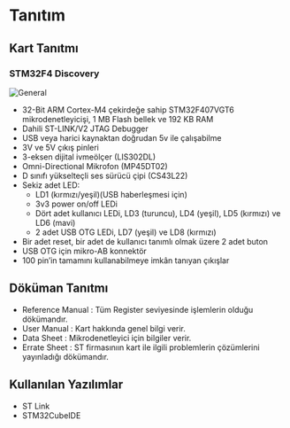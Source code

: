 # Tanıtım  
## Kart Tanıtmı 
### STM32F4 Discovery  
![General](https://user-images.githubusercontent.com/75627147/190567758-3c5c3074-ee06-470f-800b-cbb2a97340da.png)

- 32-Bit ARM Cortex-M4 çekirdeğe sahip STM32F407VGT6 mikrodenetleyicişi, 1 MB Flash bellek ve 192 KB RAM    
- Dahili ST-LINK/V2 JTAG Debugger   
- USB veya harici kaynaktan doğrudan 5v ile çalışabilme       
- 3V ve 5V çıkış pinleri      
- 3-eksen dijital ivmeölçer (LIS302DL)
- Omni-Directional Mikrofon (MP45DT02)
- D sınıfı yükselteçli ses sürücü çipi (CS43L22)  
- Sekiz adet LED:     
    - LD1 (kırmızı/yeşil)(USB haberleşmesi için)     
    - 3v3 power on/off LEDi    
    - Dört adet kullanıcı LEDi, LD3 (turuncu), LD4 (yeşil), LD5 (kırmızı) ve LD6 (mavi)   
    - 2 adet USB OTG LEDi, LD7 (yeşil) ve LD8 (kırmızı)    
- Bir adet reset, bir adet de kullanıcı tanımlı olmak üzere 2 adet buton   
- USB OTG için mikro-AB konnektör    
- 100 pin’in tamamını kullanabilmeye imkân tanıyan çıkışlar    

## Döküman Tanıtmı 
- Reference Manual          : Tüm Register seviyesinde işlemlerin olduğu dökümandır. 
- User Manual 		        : Kart hakkında genel bilgi verir.
- Data Sheet 		        : Mikrodenetleyici için bilgiler verir. 
- Errate Sheet		        : ST firmasınıın kart ile ilgili problemlerin çözümlerini yayınladığı dökümandır.   

## Kullanılan Yazılımlar   
- ST Link 
- STM32CubeIDE
